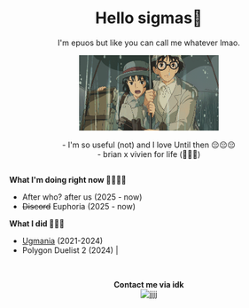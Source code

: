 <h1 align="center">Hello sigmas👋</h1>

<p align="center">I'm epuos but like you can call me whatever lmao.</p>

<p align="center">
  <img width="50%" height="50%" src="jkbhed.gif">
</p>

<div align="center">
  - I'm so useful (not) and I love Until then 😔😔😔<br>
  - brian x vivien for life (🥀❌🪫)
</div>

<h2 align="center"></h2>

**What I'm doing right now 🥀🥀🥀🥀**  
- After who? after us (2025 - now)  
- ~~Discord~~ Euphoria (2025 - now)  

**What I did 🥶🥶🥶**  
- [Ugmania](https://store.steampowered.com/app/2316310/Ugmania/) (2021-2024)  
- Polygon Duelist 2 (2024) |

<br>

<p align="center">
  <strong>Contact me via idk</strong><br>
  <img src="https://github.com/user-attachments/assets/fcdc7f0f-3b7a-4673-a514-f41c965d61aa" alt="jjjj" width="200">
</p>
<!---->
